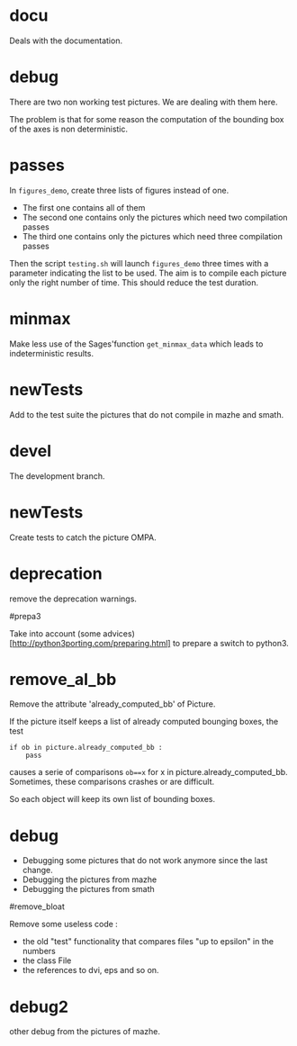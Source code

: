 # docu

Deals with the documentation.

# debug

There are two non working test pictures. We are dealing with them here.

The problem is that for some reason the computation of the bounding box of the axes
is non deterministic.

# passes

In `figures_demo`, create three lists of figures instead of one.

- The first one contains all of them
- The second one contains only the pictures which need two compilation passes
- The third one contains only the pictures which need three compilation passes

Then the script `testing.sh` will launch `figures_demo` three times with 
a parameter indicating the list to be used.
The aim is to compile each picture only the right number of time. This should reduce the 
test duration.

# minmax

Make less use of the Sages'function `get_minmax_data` which leads to indeterministic results.

# newTests

Add to the test suite the pictures that do not compile in mazhe and smath.

# devel

The development branch.

# newTests

Create tests to catch the picture OMPA.

# deprecation

remove the deprecation warnings.

#prepa3

Take into account (some advices)[http://python3porting.com/preparing.html] to prepare a switch to python3.

# remove_al_bb

Remove the attribute 'already_computed_bb' of Picture.

If the picture itself keeps a list of already computed bounging boxes, the test
```
if ob in picture.already_computed_bb :
    pass
```
causes a serie of comparisons `ob==x` for x in picture.already_computed_bb. Sometimes, these comparisons crashes or are difficult.

So each object will keep its own list of bounding boxes.

# debug

- Debugging some pictures that do not work anymore since the last change.
- Debugging the pictures from mazhe
- Debugging the pictures from smath

#remove_bloat

Remove some useless code : 
- the old "test" functionality that compares files "up to epsilon" in the numbers
- the class File
- the references to dvi, eps and so on.

# debug2

other debug from the pictures of mazhe.


